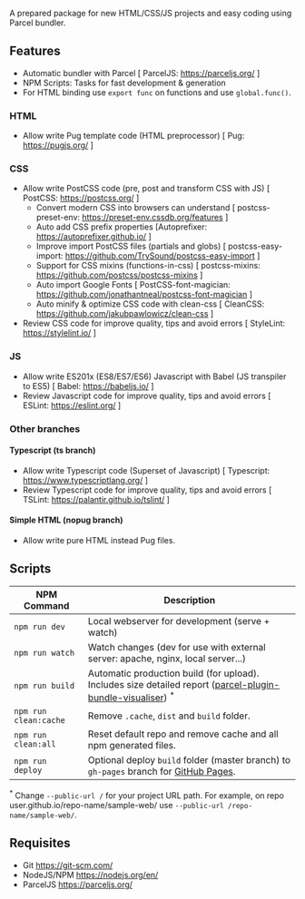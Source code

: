 A prepared package for new HTML/CSS/JS projects and easy coding using Parcel bundler.

## Features

- Automatic bundler with Parcel [ ParcelJS: https://parceljs.org/ ]
- NPM Scripts: Tasks for fast development & generation
- For HTML binding use `export func` on functions and use `global.func()`.

### HTML

- Allow write Pug template code (HTML preprocessor) [ Pug: https://pugjs.org/ ]

### CSS

- Allow write PostCSS code (pre, post and transform CSS with JS) [ PostCSS: https://postcss.org/ ]
  - Convert modern CSS into browsers can understand [ postcss-preset-env: https://preset-env.cssdb.org/features ]
  - Auto add CSS prefix properties [Autoprefixer: https://autoprefixer.github.io/ ]
  - Improve import PostCSS files (partials and globs) [ postcss-easy-import: https://github.com/TrySound/postcss-easy-import ]
  - Support for CSS mixins (functions-in-css) [ postcss-mixins: https://github.com/postcss/postcss-mixins ]
  - Auto import Google Fonts [ PostCSS-font-magician: https://github.com/jonathantneal/postcss-font-magician ]
  - Auto minify & optimize CSS code with clean-css [ CleanCSS: https://github.com/jakubpawlowicz/clean-css ]
- Review CSS code for improve quality, tips and avoid errors [ StyleLint: https://stylelint.io/ ]

### JS

- Allow write ES201x (ES8/ES7/ES6) Javascript with Babel (JS transpiler to ES5) [ Babel: https://babeljs.io/ ]
- Review Javascript code for improve quality, tips and avoid errors [ ESLint: https://eslint.org/ ]

### Other branches

#### Typescript (ts branch)

- Allow write Typescript code (Superset of Javascript) [ Typescript: https://www.typescriptlang.org/ ]
- Review Typescript code for improve quality, tips and avoid errors [ TSLint: https://palantir.github.io/tslint/ ]

#### Simple HTML (nopug branch)

- Allow write pure HTML instead Pug files.

## Scripts

| NPM Command | Description |
|---------|-------------|
| `npm run dev` | Local webserver for development (serve + watch) |
| `npm run watch` | Watch changes (dev for use with external server: apache, nginx, local server...) |
| `npm run build` | Automatic production build (for upload). Includes size detailed report ([parcel-plugin-bundle-visualiser](https://github.com/gregtillbrook/parcel-plugin-bundle-visualiser)) <sup>*</sup> |
| `npm run clean:cache` | Remove `.cache`, `dist` and `build` folder. |
| `npm run clean:all` | Reset default repo and remove cache and all npm generated files. |
| `npm run deploy` | Optional deploy `build` folder (master branch) to `gh-pages` branch for [GitHub Pages](https://pages.github.com/). |

<sup>*</sup> Change `--public-url /` for your project URL path. For example, on repo user.github.io/repo-name/sample-web/ use `--public-url /repo-name/sample-web/`.

## Requisites

- Git https://git-scm.com/
- NodeJS/NPM https://nodejs.org/en/
- ParcelJS https://parceljs.org/
